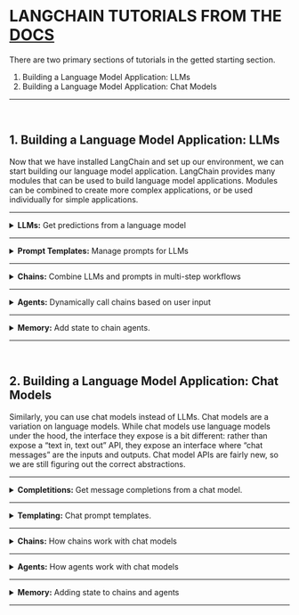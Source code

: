 <br>

# LANGCHAIN TUTORIALS FROM THE <a href="https://python.langchain.com/en/latest/getting_started/getting_started.html">DOCS</a>

There are two primary sections of tutorials in the getted starting section.
1. Building a Language Model Application: LLMs
2. Building a Language Model Application: Chat Models

---

<br>

## 1. Building a Language Model Application: LLMs

Now that we have installed LangChain and set up our environment, we can start building our language model application.
LangChain provides many modules that can be used to build language model applications.
Modules can be combined to create more complex applications, or be used individually for simple applications.

---

<details>
<summary><b>LLMs:</b> Get predictions from a language model</summary>

The most basic building block of LangChain is calling an LLM on some input. Let's walk through a simple example of how
to do this. For this purpose, let's pretend we are building a service that generates a company name based on what the
company makes.

In order to do this, we first need to import the LLM wrapper.

```python
from langchain.llms import OpenAI
```

We can then initialize the wrapper with any arguments. In this example, we probably want the outputs to be MORE random,
so we'll initialize it with a HIGH temperature.

```python
llm = OpenAI(temperature=0.9)
```

We can now call it on some input!

```python
text = "What would be a good company name for a company that makes colorful socks?"
print(llm(text))
```

Output:

```python
Feetful of Fun
```

For more details on how to use LLMs within LangChain, see
the <a href="https://python.langchain.com/en/latest/modules/models/llms/getting_started.html">LLM getting started
guide</a>.

</details>

---

<details>
<summary><b>Prompt Templates:</b> Manage prompts for LLMs</summary>

Calling an LLM is a great first step, but it’s just the beginning. Normally when you use an LLM in an application, you
are not sending user input directly to the LLM. Instead, you are probably taking user input and constructing a prompt,
and then sending that to the LLM.

For example, in the previous example, the text we passed in was hardcoded to ask for a name for a company that made
colorful socks. In this imaginary service, what we would want to do is take only the user input describing what the
company does, and then format the prompt with that information.

This is easy to do with LangChain!

First lets define the prompt template:

```python
from langchain.prompts import PromptTemplate

prompt = PromptTemplate(
    input_variables=["product"],
    template="What is a good name for a company that makes {product}?",
)
```

Let’s now see how this works! We can call the **`.format`** method to format it.

```python
print(prompt.format(product="colorful socks"))
```

```python
What is a good name for a company that makes colorful socks?
```

<a href="https://python.langchain.com/en/latest/modules/prompts/chat_prompt_template.html">For more details, check out
the getting started guide for prompts.</a>

</details>

---

<details>
<summary><b>Chains:</b> Combine LLMs and prompts in multi-step workflows</summary>

Up until now, we’ve worked with the PromptTemplate and LLM primitives by themselves. But of course, a real application
is not just one primitive, but rather a combination of them.

A chain in LangChain is made up of links, which can be either primitives like LLMs or other chains.

The most core type of chain is an LLMChain, which consists of a PromptTemplate and an LLM.

Extending the previous example, we can construct an LLMChain which takes user input, formats it with a PromptTemplate,
and then passes the formatted response to an LLM.

```python
from langchain.prompts import PromptTemplate
from langchain.llms import OpenAI

llm = OpenAI(temperature=0.9)
prompt = PromptTemplate(
    input_variables=["product"],
    template="What is a good name for a company that makes {product}?",
)
```

We can now create a very simple chain that will take user input, format the prompt with it, and then send it to the LLM:

```python
from langchain.chains import LLMChain

chain = LLMChain(llm=llm, prompt=prompt)
```

Now we can run that chain only specifying the product!

```python
chain.run("colorful socks")
# -> '\n\nSocktastic!'
```

There we go! There’s the first chain - an LLM Chain. This is one of the simpler types of chains, but understanding how
it works will set you up well for working with more complex
chains. <a href="https://python.langchain.com/en/latest/modules/chains/getting_started.html">For more details, check out
the getting started guide for chains.</a>

</details>

---

<details>
<summary><b>Agents:</b> Dynamically call chains based on user input</summary>

So far the chains we’ve looked at run in a predetermined order.

Agents no longer do: they use an LLM to determine which actions to take and in what order. An action can either be using
a tool and observing its output, or returning to the user.

When used correctly agents can be extremely powerful. In this tutorial, we show you how to easily use agents through the
simplest, highest level API.

In order to load agents, you should understand the following concepts:

* **Tool:** A function that performs a specific duty. This can be things like: Google Search, Database lookup, Python
  REPL, other chains. The interface for a tool is currently a function that is expected to have a string as an input,
  with a string as an output.
* **LLM:** The language model powering the agent.
* **Agent:** The agent to use. This should be a string that references a support agent class. Because this notebook
  focuses on the simplest, highest level API, this only covers using the standard supported agents. If you want to
  implement a custom agent, see the documentation for custom agents (coming soon).

**Agents:** For a list of supported agents and their specifications,
see <a href="https://python.langchain.com/en/latest/modules/agents/agents.html">here</a>.

**Tools:** For a list of predefined tools and their specifications,
see <a href="https://python.langchain.com/en/latest/modules/agents/tools.html">here</a>.

For this example, you will also need to install the **`SerpAPI`** Python package.

```python
pip install google-search-results
```

And set the appropriate environment variables.

```python
# Set the SERPAPI_API_KEY environment variable manually.
import os

os.environ["SERPAPI_API_KEY"] = "..."

### OR ##

# Update the .env file in the root of this repository and then
# run the following command to load the environment variables.
from dotenv import load_dotenv

load_dotenv()
```

Now we can get started!

```python
from langchain.agents import load_tools
from langchain.agents import initialize_agent
from langchain.llms import OpenAI

# First, let's load the language model we're going to use to control the agent.
llm = OpenAI(temperature=0)

# Next, let's load some tools to use. Note that the `llm-math` tool uses an LLM, so we need to pass that in.
tools = load_tools(["serpapi", "llm-math"], llm=llm)

# Finally, let's initialize an agent with the tools, the language model, and the type of agent we want to use.
agent = initialize_agent(tools, llm, agent="zero-shot-react-description", verbose=True)

# Now let's test it out!
agent.run("What was the high temperature in SF yesterday in Fahrenheit? What is that number raised to the .023 power?")
```

**OUTPUT:**

```terminal
> Entering new AgentExecutor chain...

I need to find the temperature first, then use the calculator to raise it to the .023 power.
Action: Search
Action Input: "High temperature in SF yesterday"
Observation: San Francisco Temperature Yesterday. Maximum temperature yesterday: 57 °F (at 1:56 pm) Minimum temperature yesterday: 49 °F (at 1:56 am) Average temperature ...
Thought: I now have the temperature, so I can use the calculator to raise it to the .023 power.
Action: Calculator
Action Input: 57^.023
Observation: Answer: 1.0974509573251117

Thought: I now know the final answer
Final Answer: The high temperature in SF yesterday in Fahrenheit raised to the .023 power is 1.0974509573251117.

> Finished chain.
```

</details>

---

<details>
<summary><b>Memory:</b> Add state to chain agents.</summary>

So far, all the chains and agents we’ve gone through have been stateless. But often, you may want a chain or agent to
have some concept of “memory” so that it may remember information about its previous interactions. The clearest and
simple example of this is when designing a chatbot - you want it to remember previous messages so it can use context
from that to have a better conversation. This would be a type of “short-term memory”. On the more complex side, you
could imagine a chain/agent remembering key pieces of information over time - this would be a form of “long-term
memory”. For more concrete ideas on the latter, see <a href="https://memprompt.com/">this awesome paper.</a>

LangChain provides several specially created chains just for this purpose. This notebook walks through using one of
those chains (the **`ConversationChain`**) with two different types of memory.

By default, the **`ConversationChain`** has a simple type of memory that remembers all previous inputs/outputs and adds 
them to the context that is passed. Let’s take a look at using this chain (setting **`verbose=True`** so we can see the 
prompt).

```python
from langchain import OpenAI, ConversationChain

llm = OpenAI(temperature=0)
conversation = ConversationChain(llm=llm, verbose=True)

conversation.predict(input="Hi there!")
```

And set the appropriate environment variables.

```terminal
> Entering new chain...
Prompt after formatting:
The following is a friendly conversation between a human and an AI. The AI is talkative and provides lots of specific details from its context. If the AI does not know the answer to a question, it truthfully says it does not know.

Current conversation:

Human: Hi there!
AI:

> Finished chain.
' Hello! How are you today?'
```

```python
conversation.predict(input="I'm doing well! Just having a conversation with an AI.")
```

```terminal
> Entering new chain...
Prompt after formatting:
The following is a friendly conversation between a human and an AI. The AI is talkative and provides lots of specific details from its context. If the AI does not know the answer to a question, it truthfully says it does not know.

Current conversation:

Human: Hi there!
AI:  Hello! How are you today?
Human: I'm doing well! Just having a conversation with an AI.
AI:

> Finished chain.
" That's great! What would you like to talk about?"
```

</details>

---

<br>

## 2. Building a Language Model Application: Chat Models

Similarly, you can use chat models instead of LLMs. Chat models are a variation on language models. While chat models 
use language models under the hood, the interface they expose is a bit different: rather than expose a 
“text in, text out” API, they expose an interface where “chat messages” are the inputs and outputs. Chat model APIs are 
fairly new, so we are still figuring out the correct abstractions.

---

<details>
<summary><b>Completitions:</b> Get message completions from a chat model.</summary>

You can get chat completions by passing one or more messages to the chat model. The response will be a message. 
The types of messages currently supported in LangChain are `AIMessage`, `HumanMessage`, `SystemMessage`, and 
`ChatMessage` – `ChatMessage` takes in an arbitrary role parameter. Most of the time, you'll just be dealing with 
`HumanMessage`, `AIMessage`, and `SystemMessage`.

```python
from langchain.chat_models import ChatOpenAI
from langchain.schema import (
    AIMessage,
    HumanMessage,
    SystemMessage
)

chat = ChatOpenAI(temperature=0)
```

You can get completions by passing in a single message

```python
chat([HumanMessage(content="Translate this sentence from English to French. I love programming.")])
# -> AIMessage(content="J'aime programmer.", additional_kwargs={})
```

You can also pass in multiple messages for OpenAI’s gpt-3.5-turbo and gpt-4 models.

```python
messages = [
    SystemMessage(content="You are a helpful assistant that translates English to French."),
    HumanMessage(content="Translate this sentence from English to French. I love programming.")
]
chat(messages)
# -> AIMessage(content="J'aime programmer.", additional_kwargs={})
```

You can go one step further and generate completions for multiple sets of messages using `generate`. 
This returns an `LLMResult` with an additional `message` parameter:

```python
batch_messages = [
    [
        SystemMessage(content="You are a helpful assistant that translates English to French."),
        HumanMessage(content="Translate this sentence from English to French. I love programming.")
    ],
    [
        SystemMessage(content="You are a helpful assistant that translates English to French."),
        HumanMessage(content="Translate this sentence from English to French. I love artificial intelligence.")
    ],
]
result = chat.generate(batch_messages)
result
# -> LLMResult(generations=[[ChatGeneration(text="J'aime programmer.", generation_info=None, message=AIMessage(content="J'aime programmer.", additional_kwargs={}))], [ChatGeneration(text="J'aime l'intelligence artificielle.", generation_info=None, message=AIMessage(content="J'aime l'intelligence artificielle.", additional_kwargs={}))]], llm_output={'token_usage': {'prompt_tokens': 71, 'completion_tokens': 18, 'total_tokens': 89}})
```

You can recover things like token usage from this LLMResult:
```python
result.llm_output['token_usage']
# -> {'prompt_tokens': 71, 'completion_tokens': 18, 'total_tokens': 89}
```

</details>

---

<details>
<summary><b>Templating:</b> Chat prompt templates.</summary>

Similar to LLMs, you can make use of templating by using a `MessagePromptTemplate`. 
You can build a `ChatPromptTemplate` from one or more `MessagePromptTemplates`. 
You can use `ChatPromptTemplate`’s `format_prompt` – this returns a `PromptValue`, which you 
can convert to a `string` or `Message` object, depending on whether you want to use 
the formatted value as input to an llm or chat model.

For convience, there is a `from_template` method exposed on the template. 
If you were to use this template, this is what it would look like:

```python
from langchain.chat_models import ChatOpenAI
from langchain.prompts.chat import (
    ChatPromptTemplate,
    SystemMessagePromptTemplate,
    HumanMessagePromptTemplate,
)

chat = ChatOpenAI(temperature=0)

template="You are a helpful assistant that translates {input_language} to {output_language}."
system_message_prompt = SystemMessagePromptTemplate.from_template(template)
human_template="{text}"
human_message_prompt = HumanMessagePromptTemplate.from_template(human_template)

chat_prompt = ChatPromptTemplate.from_messages([system_message_prompt, human_message_prompt])

# get a chat completion from the formatted messages
chat(chat_prompt.format_prompt(input_language="English", output_language="French", text="I love programming.").to_messages())
# -> AIMessage(content="J'aime programmer.", additional_kwargs={})
```

</details>

---

<details>
<summary><b>Chains:</b> How chains work with chat models</summary>

The `LLMChain` discussed in the above section can be used with chat models as well: 

```python
from langchain.chat_models import ChatOpenAI
from langchain import LLMChain
from langchain.prompts.chat import (
    ChatPromptTemplate,
    SystemMessagePromptTemplate,
    HumanMessagePromptTemplate,
)

chat = ChatOpenAI(temperature=0)

template="You are a helpful assistant that translates {input_language} to {output_language}."
system_message_prompt = SystemMessagePromptTemplate.from_template(template)
human_template="{text}"
human_message_prompt = HumanMessagePromptTemplate.from_template(human_template)
chat_prompt = ChatPromptTemplate.from_messages([system_message_prompt, human_message_prompt])

chain = LLMChain(llm=chat, prompt=chat_prompt)
chain.run(input_language="English", output_language="French", text="I love programming.")
# -> "J'aime programmer."
```

</details>

---

<details>
<summary><b>Agents:</b> How agents work with chat models</summary>

Agents can also be used with chat models, you can initialize one 
using `"chat-zero-shot-react-description"` as the agent type. 

```python
from langchain.agents import load_tools
from langchain.agents import initialize_agent
from langchain.chat_models import ChatOpenAI
from langchain.llms import OpenAI

# First, let's load the language model we're going to use to control the agent.
chat = ChatOpenAI(temperature=0)

# Next, let's load some tools to use. Note that the `llm-math` tool uses an LLM, so we need to pass that in.
llm = OpenAI(temperature=0)
tools = load_tools(["serpapi", "llm-math"], llm=llm)


# Finally, let's initialize an agent with the tools, the language model, and the type of agent we want to use.
agent = initialize_agent(tools, chat, agent="chat-zero-shot-react-description", verbose=True)

# Now let's test it out!
agent.run("Who is Olivia Wilde's boyfriend? What is his current age raised to the 0.23 power?")
```

```terminal
> Entering new AgentExecutor chain...
Thought: I need to use a search engine to find Olivia Wilde's boyfriend and a calculator to raise his age to the 0.23 power.
Action:
{
  "action": "Search",
  "action_input": "Olivia Wilde boyfriend"
}

Observation: Sudeikis and Wilde's relationship ended in November 2020. Wilde was publicly served with court documents regarding child custody while she was presenting Don't Worry Darling at CinemaCon 2022. In January 2021, Wilde began dating singer Harry Styles after meeting during the filming of Don't Worry Darling.
Thought:I need to use a search engine to find Harry Styles' current age.
Action:
{
  "action": "Search",
  "action_input": "Harry Styles age"
}

Observation: 29 years
Thought:Now I need to calculate 29 raised to the 0.23 power.
Action:
{
  "action": "Calculator",
  "action_input": "29^0.23"
}

Observation: Answer: 2.169459462491557

Thought:I now know the final answer.
Final Answer: 2.169459462491557

> Finished chain.
'2.169459462491557'
```

</details>

---

<details>
<summary><b>Memory:</b> Adding state to chains and agents</summary>

You can use Memory with chains and agents initialized with chat models. 
The main difference between this and Memory for LLMs is that rather than 
trying to condense all previous messages into a string, we can keep them 
as their own unique memory object.

```python
from langchain.prompts import (
    ChatPromptTemplate, 
    MessagesPlaceholder, 
    SystemMessagePromptTemplate, 
    HumanMessagePromptTemplate
)
from langchain.chains import ConversationChain
from langchain.chat_models import ChatOpenAI
from langchain.memory import ConversationBufferMemory

prompt = ChatPromptTemplate.from_messages([
    SystemMessagePromptTemplate.from_template("The following is a friendly conversation between a human and an AI. The AI is talkative and provides lots of specific details from its context. If the AI does not know the answer to a question, it truthfully says it does not know."),
    MessagesPlaceholder(variable_name="history"),
    HumanMessagePromptTemplate.from_template("{input}")
])

llm = ChatOpenAI(temperature=0)
memory = ConversationBufferMemory(return_messages=True)
conversation = ConversationChain(memory=memory, prompt=prompt, llm=llm)

conversation.predict(input="Hi there!")
# -> 'Hello! How can I assist you today?'


conversation.predict(input="I'm doing well! Just having a conversation with an AI.")
# -> "That sounds like fun! I'm happy to chat with you. Is there anything specific you'd like to talk about?"

conversation.predict(input="Tell me about yourself.")
# -> "Sure! I am an AI language model created by OpenAI. I was trained on a large dataset of text from the internet, which allows me to understand and generate human-like language. I can answer questions, provide information, and even have conversations like this one. Is there anything else you'd like to know about me?"
```

</details>

---
